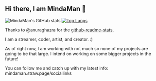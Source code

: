 ## Hi there, I am MindaMan 👋

![MindaMan's GitHub stats](https://github-readme-stats.vercel.app/api?username=mindaman&show_icons=true&theme=ambient_gradient)
[![Top Langs](https://github-readme-stats.vercel.app/api/top-langs/?username=mindamanofficial)](https://github.com/anuraghazra/github-readme-stats)

Thanks to @anuraghazra for the [github-readme-stats]([url](https://github.com/anuraghazra/github-readme-stats)).

I am a streamer, coder, artist, and creator. :)

As of right now, I am working with not much so none of my projects are going to be that large. 
I intend on working on some bigger projects in the future!

You can follow me and catch up with my latest info: mindaman.straw.page/sociallinks
